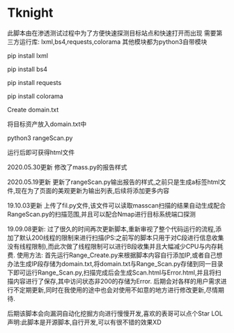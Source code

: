 # Tknight
此脚本由在渗透测试过程中为了方便快速探测目标站点和快速打开而出现
需要第三方运行库: lxml,bs4,requests,colorama 其他模块都为python3自带模块

pip install lxml

pip install bs4

pip install requests

pip install colorama

Create domain.txt

将目标资产放入domain.txt中

python3 rangeScan.py

运行后即可获得html文件

2020.05.30更新
修改了mass.py的报告样式



2020.05.19更新
更新了rangeScan.py输出报告的样式,之前只是生成a标签html文件,现在为了页面的美观更新为输出列表,后续将添加更多内容


19.10.03更新
上传了fil.py文件,该文件可以读取masscan扫描的结果自动生成配合RangeScan.py的扫描范围,并且可以配合Nmap进行目标系统端口探测


19.09.08更新:
  过了很久的时间再次更新脚本,重新审视了整个代码运行的流程,添加了默认200线程的限制来进行扫描(PS:之前写的脚本只用于对C段进行信息收集没有线程限制),而此次做了线程限制可以进行B段收集并且大幅减少CPU与内存耗费.
  使用方法:
    首先运行Range_Create.py来根据脚本内容自行添加IP,或者自己想办法生成IP段存储为domain.txt,将domain.txt与Range_Scan.py存储到同一目录下即可运行Range_Scan.py,扫描完成后会生成Scan.html与Error.html,并且将扫描内容进行了保存,其中访问状态非200的存储为Error.
  后期会对各样的用户需求进行不定期更新,同时在我使用的途中也会对使用不如意的地方进行修改更新,尽情期待.



后期该脚本会向漏洞自动化挖掘方向进行慢慢开发,喜欢的表哥可以点个Star   LOL
声明:此脚本是开源脚本,自行开发,可以有很不错的效果XD
